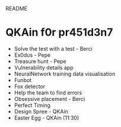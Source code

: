 README

# QKAin f0r pr451d3n7

- Solve the test with a test - Berci
- Ex0dus - Pepe
- Treasure hunt - Pepe
- Vulnerability details app
- NeuralNetwork training data visualisation
- Funbot
- Fox detector
- Help the team to find errors
- Obsessive placement - Berci
- Perfect Timing
- Design Spree - QKAin
- Easter Egg - QKAin (11:30)

